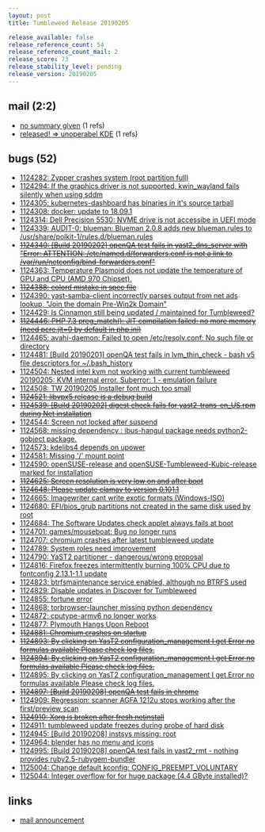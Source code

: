 ```yaml
---
layout: post
title: Tumbleweed Release 20190205

release_available: false
release_reference_count: 54
release_reference_count_mail: 2
release_score: 73
release_stability_level: pending
release_version: 20190205
---
```


## mail (2:2)

- [no summary given](https://lists.opensuse.org/opensuse-factory/2019-02/msg00197.html) (1 refs)
- [released! => unoperabel KDE](https://lists.opensuse.org/opensuse-factory/2019-02/msg00289.html) (1 refs)

## bugs (52)

<!--more-->

- [1124282: Zypper crashes system (root partition full)](https://bugzilla.opensuse.org/show_bug.cgi?id=1124282)
- [1124294: If the graphics driver is not supported, kwin_wayland fails silently when using sddm](https://bugzilla.opensuse.org/show_bug.cgi?id=1124294)
- [1124305: kubernetes-dashboard has binaries in it's source tarball](https://bugzilla.opensuse.org/show_bug.cgi?id=1124305)
- [1124308: docker: update to 18.09.1](https://bugzilla.opensuse.org/show_bug.cgi?id=1124308)
- [1124314: Dell Precision 5530: NVME drive is not accessibe in UEFI mode](https://bugzilla.opensuse.org/show_bug.cgi?id=1124314)
- [1124339: AUDIT-0: blueman: Blueman 2.0.8 adds new blueman.rules to /usr/share/polkit-1/rules.d/blueman.rules](https://bugzilla.opensuse.org/show_bug.cgi?id=1124339)
- ~~[1124340: \[Build 20190202\] openQA test fails in yast2_dns_server with "Error: ATTENTION: /etc/named.d/forwarders.conf is not a link to /var/run/netconfig/bind-forwarders.conf"](https://bugzilla.opensuse.org/show_bug.cgi?id=1124340)~~
- [1124363: Temperature Plasmoid does not update the temperature of GPU and CPU (AMD 970 Chipset).](https://bugzilla.opensuse.org/show_bug.cgi?id=1124363)
- ~~[1124388: colord mistake in spec file](https://bugzilla.opensuse.org/show_bug.cgi?id=1124388)~~
- [1124390: yast-samba-client incorrectly parses output from net ads lookup, "Join the domain Pre-Win2k Domain"](https://bugzilla.opensuse.org/show_bug.cgi?id=1124390)
- [1124429: Is Cinnamon still being updated / maintained for Tumbleweed?](https://bugzilla.opensuse.org/show_bug.cgi?id=1124429)
- ~~[1124446: PHP 7.3 preg_match(): JIT compilation failed: no more memory (need pcre.jit=0 by default in php.ini)](https://bugzilla.opensuse.org/show_bug.cgi?id=1124446)~~
- [1124465: avahi-daemon: Failed to open /etc/resolv.conf: No such file or directory](https://bugzilla.opensuse.org/show_bug.cgi?id=1124465)
- [1124481: \[Build 20190201\] openQA test fails in lvm_thin_check - bash v5 file descriptors for ~/.bash_history](https://bugzilla.opensuse.org/show_bug.cgi?id=1124481)
- [1124504: Nested intel kvm not working with current tumbleweed 20190205: KVM internal error. Suberror: 1 - emulation failure](https://bugzilla.opensuse.org/show_bug.cgi?id=1124504)
- [1124508: TW 20190205  Installer font much too small](https://bugzilla.opensuse.org/show_bug.cgi?id=1124508)
- ~~[1124521: libvpx5 release is a debug build](https://bugzilla.opensuse.org/show_bug.cgi?id=1124521)~~
- ~~[1124539: \[Build 20190202\] digest check fails for yast2-trans-en_US.rpm during Net installation](https://bugzilla.opensuse.org/show_bug.cgi?id=1124539)~~
- [1124544: Screen not locked after suspend](https://bugzilla.opensuse.org/show_bug.cgi?id=1124544)
- [1124568: missing dependency : ibus-hangul package needs python2-gobject package.](https://bugzilla.opensuse.org/show_bug.cgi?id=1124568)
- [1124573: kdelibs4 depends on upower](https://bugzilla.opensuse.org/show_bug.cgi?id=1124573)
- [1124581: Missing '/' mount point](https://bugzilla.opensuse.org/show_bug.cgi?id=1124581)
- [1124590: openSUSE-release and openSUSE-Tumbleweed-Kubic-release marked for installation](https://bugzilla.opensuse.org/show_bug.cgi?id=1124590)
- ~~[1124625: Screen resolution is very low on and after boot](https://bugzilla.opensuse.org/show_bug.cgi?id=1124625)~~
- ~~[1124648: Please update clamav to version 0.101.1](https://bugzilla.opensuse.org/show_bug.cgi?id=1124648)~~
- [1124665: Imagewriter cant write exotic formats (Windows-ISO)](https://bugzilla.opensuse.org/show_bug.cgi?id=1124665)
- [1124680: EFI/bios_grub partitions not created in the same disk used by root](https://bugzilla.opensuse.org/show_bug.cgi?id=1124680)
- [1124684: The Software Updates check applet always fails at boot](https://bugzilla.opensuse.org/show_bug.cgi?id=1124684)
- [1124701: games/mouseboat: Bug no longer runs](https://bugzilla.opensuse.org/show_bug.cgi?id=1124701)
- [1124707: chromium crashes after latest tumbleweed update](https://bugzilla.opensuse.org/show_bug.cgi?id=1124707)
- [1124789: System roles need improvement](https://bugzilla.opensuse.org/show_bug.cgi?id=1124789)
- [1124790: YaST2 partitioner - dangerous/wrong proposal](https://bugzilla.opensuse.org/show_bug.cgi?id=1124790)
- [1124816: Firefox freezes intermittently burning 100% CPU due to fontconfig 2.13.1-1.1 update](https://bugzilla.opensuse.org/show_bug.cgi?id=1124816)
- [1124823: btrfsmaintenance service enabled, although no BTRFS used](https://bugzilla.opensuse.org/show_bug.cgi?id=1124823)
- [1124829: Disable updates in Discover for Tumbleweed](https://bugzilla.opensuse.org/show_bug.cgi?id=1124829)
- [1124855: fortune error](https://bugzilla.opensuse.org/show_bug.cgi?id=1124855)
- [1124868: torbrowser-launcher missing python dependency](https://bugzilla.opensuse.org/show_bug.cgi?id=1124868)
- [1124872: cputype-armv6 no longer works](https://bugzilla.opensuse.org/show_bug.cgi?id=1124872)
- [1124877: Plymouth Hangs Upon Reboot](https://bugzilla.opensuse.org/show_bug.cgi?id=1124877)
- ~~[1124881: Chromium crashes on startup](https://bugzilla.opensuse.org/show_bug.cgi?id=1124881)~~
- ~~[1124893: By clicking on YasT2 configuration_management I get Error no formulas available Please check log files.](https://bugzilla.opensuse.org/show_bug.cgi?id=1124893)~~
- ~~[1124894: By clicking on YasT2 configuration_management I get Error no formulas available Please check log files.](https://bugzilla.opensuse.org/show_bug.cgi?id=1124894)~~
- [1124895: By clicking on YasT2 configuration_management I get Error no formulas available Please check log files.](https://bugzilla.opensuse.org/show_bug.cgi?id=1124895)
- ~~[1124897: \[Build 20190208\] openQA test fails in chrome](https://bugzilla.opensuse.org/show_bug.cgi?id=1124897)~~
- [1124909: Regression: scanner AGFA 1212u stops working after the first/preview scan](https://bugzilla.opensuse.org/show_bug.cgi?id=1124909)
- ~~[1124910: Xorg is broken after fresh netinstall](https://bugzilla.opensuse.org/show_bug.cgi?id=1124910)~~
- [1124911: tumbleweed update freezes during probe of hard disk](https://bugzilla.opensuse.org/show_bug.cgi?id=1124911)
- [1124945: \[Build 20190208\] instsys missing: root](https://bugzilla.opensuse.org/show_bug.cgi?id=1124945)
- [1124964: blender has no menu and icons](https://bugzilla.opensuse.org/show_bug.cgi?id=1124964)
- [1124995: \[Build 20190208\] openQA test fails in yast2_rmt - nothing provides ruby2.5-rubygem-bundler](https://bugzilla.opensuse.org/show_bug.cgi?id=1124995)
- [1125004: Change default kconfig: CONFIG_PREEMPT_VOLUNTARY](https://bugzilla.opensuse.org/show_bug.cgi?id=1125004)
- [1125044: Integer overflow for for huge package (4.4 GByte installed)?](https://bugzilla.opensuse.org/show_bug.cgi?id=1125044)



## links

- [mail announcement](https://lists.opensuse.org/opensuse-factory/2019-02/msg00178.html)
